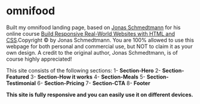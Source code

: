 # omnifood

Built my omnifood landing page, based on <a href="#" class="footer__link">Jonas Schmedtmann</a> for
            his online course
            <a href="#" class="footer__link"> Build Responsive Real-World Websites with HTML and CSS</a>.Copyright
            &copy; by Jonas Schmedtmann. You are 100% allowed to use this
            webpage for both personal and commercial use, but NOT to claim it as
            your own design. A credit to the original author, Jonas Schmedtmann,
            is of course highly appreciated!

This site consists of the following sections:
1- <strong>Section-Hero</strong>
2- <strong>Section-Featured</strong>
3- <strong>Section-How it works</strong>
4- <strong>Section-Meals</strong>
5- <strong>Section-Testimonial</strong>
6- <strong>Section-Pricing</strong>
7- <strong>Section-CTA</strong>
8- <strong>Footer</strong>

<strong>This site is fully responsive and you can easily use it on different devices.</strong>
